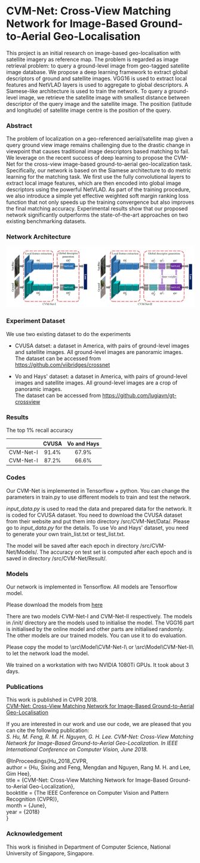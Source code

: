 # CVM-Net: Cross-View Matching Network for Image-Based Ground-to-Aerial Geo-Localisation


This project is an initial research on image-based geo-localisation with satellite imagery as reference map. The problem is regarded as image retrieval problem: to query a ground-level image from geo-tagged satellite image database. We propose a deep learning framework to extract global descriptors of ground and satellite images. VGG16 is used to extract local features and NetVLAD layers is used to aggregate to global descriptors. A Siamese-like architecture is used to train the network. To query a ground-level image, we retrieve the satellite image with smallest distance between descriptor of the query image and the satellite image. The position (latitude and longitude) of satellite image centre is the position of the query.

### Abstract
The problem of localization on a geo-referenced aerial/satellite map given a query ground view image remains challenging due to the drastic change in viewpoint that causes traditional image descriptors based matching to fail. We leverage on the recent success of deep learning to propose the CVM-Net for the cross-view image-based ground-to-aerial geo-localization task. Specifically, our network is based on the Siamese architecture to do metric learning for the matching task. We first use the fully convolutional layers to extract local image features, which are then encoded into global image descriptors using the powerful NetVLAD. As part of the training procedure, we also introduce a simple yet effective weighted soft margin ranking loss function that not only speeds up the training convergence but also improves the final matching accuracy. Experimental results show that our proposed network significantly outperforms the state-of-the-art approaches on two existing benchmarking datasets.


### Network Architecture
![CVM-Net](img/cvm_net.PNG)


### Experiment Dataset
We use two existing dataset to do the experiments

- CVUSA datset: a dataset in America, with pairs of ground-level images and satellite images. All ground-level images are panoramic images.  
	The dataset can be accessed from https://github.com/viibridges/crossnet

- Vo and Hays' dataset: a dataset in America, with pairs of ground-level images and satellite images. All ground-level images are a crop of panoramic images.  
	The dataset can be accessed from https://github.com/lugiavn/gt-crossview


### Results
The top 1% recall accuracy

|           |  CVUSA  |   Vo and Hays  |
| --------- | :-----: | :------------: |
| CVM-Net-I |  91.4%  |     67.9%      |
| CVM-Net-I |  87.2%  |     66.6%      |


### Codes
Our CVM-Net is implemented in Tensorflow + python. You can change the parameters in train.py to use different models to train and test the network. 

*input_data.py* is used to read the data and prepared data for the network. It is coded for CVUSA dataset. You need to download the CVUSA dataset from their website and put them into directory /src/CVM-Net/Data/. Please go to *input_data.py* for the details. To use Vo and Hays' dataset, you need to generate your own train_list.txt or test_list.txt.

The model will be saved after each epoch in directory /src/CVM-Net/Models/.  The accuracy on test set is computed after each epoch and is saved in directory /src/CVM-Net/Result/.


### Models
Our network is implemented in Tensorflow. All models are Tensorflow model.

Please download the models from
[here](https://drive.google.com/file/d/1JtXz4q0kONNoEFE9tEfSCxLRuuJUWqIF/view?usp=sharing)

There are two models CVM-Net-I and CVM-Net-II respectively. The models in /init/ directory are the models used to initialise the model. The VGG16 part is initialised by the online model and other parts are initialised randomly. The other models are our trained models. You can use it to do evaluation.

Please copy the model to \src\Model\CVM-Net-I\ or \src\Model\CVM-Net-II\ to let the network load the model.

We trained on a workstation with two NVIDIA 1080Ti GPUs. It took about 3 days.

### Publications
This work is published in CVPR 2018.  
[CVM-Net: Cross-View Matching Network for Image-Based Ground-to-Aerial Geo-Localisation](http://openaccess.thecvf.com/content_cvpr_2018/papers/Hu_CVM-Net_Cross-View_Matching_CVPR_2018_paper.pdf)

If you are interested in our work and use our code, we are pleased that you can cite the following publication:  
*S. Hu, M. Feng, R. M. H. Nguyen, G. H. Lee. CVM-Net: Cross-View Matching Network for Image-Based Ground-to-Aerial Geo-Localization. In IEEE International Conference on Computer Vision, June 2018.*

@InProceedings{Hu_2018_CVPR,  
author = {Hu, Sixing and Feng, Mengdan and Nguyen, Rang M. H. and Lee, Gim Hee},  
title = {CVM-Net: Cross-View Matching Network for Image-Based Ground-to-Aerial Geo-Localization},  
booktitle = {The IEEE Conference on Computer Vision and Pattern Recognition (CVPR)},  
month = {June},  
year = {2018}  
}


### Acknowledgement
This work is finished in Department of Computer Science, National University of Singapore, Singapore.
